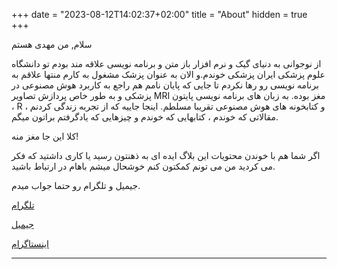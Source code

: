 +++
date = "2023-08-12T14:02:37+02:00"
title = "About"
hidden = true
+++

سلام, من مهدی هستم

از نوجوانی به دنیای گیک و نرم افزار باز متن و برنامه نویسی علاقه مند بودم تو دانشگاه علوم پزشکی ایران پزشکی خوندم.و الان به عنوان پزشک مشغول به کارم منتها علاقم به برنامه نویسی رو رها نکردم تا جایی که پایان نامم هم راجع به کاربرد هوش مصنوعی در پزشکی و به طور خاص پردازش تصاویر MRI مغز بوده.
 به زبان های برنامه نویسی پایتون ، R و کتابخونه های هوش مصنوعی تقریبا مسلطم.
اینجا جاییه که از تجربه زندگی کردنم ،  مقالاتی که خوندم ، کتابهایی که خوندم و چیزهایی که یادگرفتم براتون میگم. 


 کلا این جا مغز منه!

اگر شما هم با خوندن محتویات این بلاگ ایده ای به ذهنتون رسید یا کاری داشتید که فکر می کردید من می تونم کمکتون کنم خوشحال میشم باهام در ارتباط باشید.

جیمیل و تلگرام رو حتما جواب میدم.

[تلگرام](https://t.me/MehD9797 "تلگرام")

[جیمیل](mailto:smmehdikhadem@gmail.com "جیمیل")

[اینستاگرام](https://instagram.com/mehdkhadem "اینستاگرام")

---
